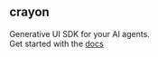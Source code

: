 ## crayon

Generative UI SDK for your AI agents. <br />
Get started with the [docs](https://crayonai.org/docs/quickstart)
